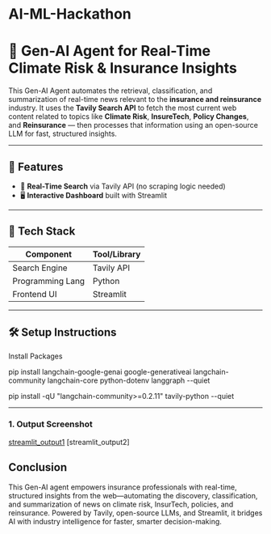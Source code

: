 # AI-ML-Hackathon
# 🧠 Gen-AI Agent for Real-Time Climate Risk & Insurance Insights

This Gen-AI Agent automates the retrieval, classification, and summarization of real-time news relevant to the **insurance and reinsurance** industry. It uses the **Tavily Search API** to fetch the most current web content related to topics like **Climate Risk**, **InsureTech**, **Policy Changes**, and **Reinsurance** — then processes that information using an open-source LLM for fast, structured insights.

---

## 🚀 Features

- 🔎 **Real-Time Search** via Tavily API (no scraping logic needed)
- 🖥️ **Interactive Dashboard** built with Streamlit

---

## 🧰 Tech Stack

| Component         | Tool/Library                            |
|------------------|------------------------------------------|
| Search Engine     | Tavily API                              |
| Programming Lang  | Python                                  |
| Frontend UI       | Streamlit                               |

---

## 🛠️ Setup Instructions

Install Packages

pip install langchain-google-genai google-generativeai langchain-community langchain-core python-dotenv langgraph --quiet

pip install -qU "langchain-community>=0.2.11" tavily-python --quiet

---
### 1. Output Screenshot
[streamlit_output1](/streamlit_output1.png)
[streamlit_output2]
  
## Conclusion
>
This Gen-AI agent empowers insurance professionals with real-time, structured insights from the web—automating the discovery, classification, and summarization of news on climate risk, InsurTech, policies, and reinsurance. Powered by Tavily, open-source LLMs, and Streamlit, it bridges AI with industry intelligence for faster, smarter decision-making.
